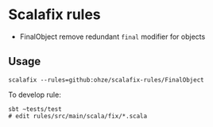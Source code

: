 # Scalafix rules
+ FinalObject
remove redundant `final` modifier for objects

## Usage
```
scalafix --rules=github:ohze/scalafix-rules/FinalObject
```

To develop rule:
```
sbt ~tests/test
# edit rules/src/main/scala/fix/*.scala
```
